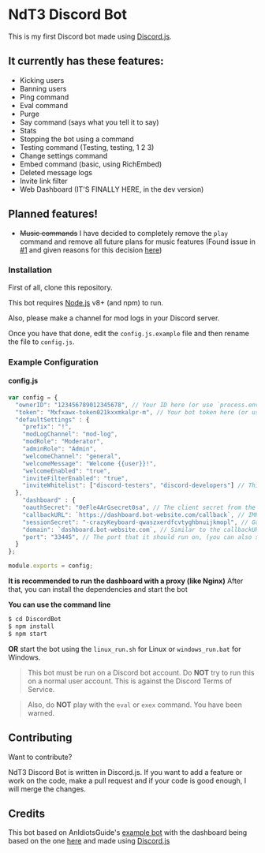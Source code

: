 # NdT3 Discord Bot

This is my first Discord bot made using [Discord.js](https://github.com/hydrabolt/discord.js).

## It currently has these features:
  - Kicking users
  - Banning users
  - Ping command
  - Eval command
  - Purge
  - Say command (says what you tell it to say)
  - Stats
  - Stopping the bot using a command
  - Testing command (Testing, testing, 1 2 3)
  - Change settings command
  - Embed command (basic, using RichEmbed)
  - Deleted message logs
  - Invite link filter
  - Web Dashboard (IT'S FINALLY HERE, in the dev version)

## Planned features!

  - ~~Music commands~~ I have decided to completely remove the `play` command and remove all future plans for music features (Found issue in [#1](https://github.com/NdT3Development/DiscordBot/issues/1) and given reasons for this decision [here](https://github.com/NdT3Development/DiscordBot/projects/1#card-4201008))

### Installation
First of all, clone this repository.

This bot requires [Node.js](https://nodejs.org/) v8+ (and npm) to run.

Also, please make a channel for mod logs in your Discord server.

Once you have that done, edit the `config.js.example` file and then rename the file to `config.js`.
### Example Configuration
#### config.js

```javascript
var config = {
  "ownerID": "123456789012345678", // Your ID here (or use `process.env.OWNERID`)
  "token": "Mxfxawx-token021kxxmkalpr-m", // Your bot token here (or use `process.env.TOKEN`)
  "defaultSettings" : {
    "prefix": "!",
    "modLogChannel": "mod-log",
    "modRole": "Moderator",
    "adminRole": "Admin",
    "welcomeChannel": "general",
    "welcomeMessage": "Welcome {{user}}!",
    "welcomeEnabled": "true",
    "inviteFilterEnabled": "true",
    "inviteWhitelist": ["discord-testers", "discord-developers"] // This can be changed, these are just defaults as an example
  },
    "dashboard" : {
    "oauthSecret": "0eFle4ArGsecret0sa", // The client secret from the Discord bot page, (you can also store this in an environmental variable)
    "callbackURL": `https://dashboard.bot-website.com/callback`, // IMPORTANT: Replace {{DOMAIN_NAME}} with the domain name of the server the bot is hosted on
    "sessionSecret": "-crazyKeyboard-qwaszxerdfcvtyghbnuijkmopl", // Go crazy on the keyboard here, this is used as a session secret, (you can also store this in an environmental variable)
    "domain": `dashboard.bot-website.com`, // Similar to the callbackURL above but this is without the protocol
    "port": "33445", // The port that it should run on, (you can also store this in an environmental variable)
  }
};

module.exports = config;
```

**It is recommended to run the dashboard with a proxy (like Nginx)**
After that, you can install the dependencies and start the bot

**You can use the command line**
```sh
$ cd DiscordBot
$ npm install
$ npm start
```
**OR** start the bot using the `linux_run.sh` for Linux or `windows_run.bat` for Windows.

>This bot must be run on a Discord bot account. Do __NOT__ try to run this on a normal user account. This is against the Discord Terms of Service.

>Also, do __NOT__ play with the `eval` or `exex` command. You have been warned.

## Contributing

Want to contribute?

NdT3 Discord Bot is written in Discord.js. If you want to add a feature or work on the code, make a pull request and if your code is good enough, I will merge the changes.

## Credits

This bot based on AnIdiotsGuide's [example bot](https://github.com/An-Idiots-Guide/guidebot) with the dashboard being based on the one [here](https://idiots-dashboard.glitch.me/) and made using [Discord.js](https://github.com/hydrabolt/discord.js)
